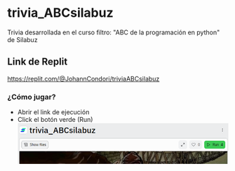 # trivia_ABCsilabuz
Trivia desarrollada en el curso filtro: "ABC de la programación en python" de Silabuz
## Link de Replit
https://replit.com/@JohannCondori/triviaABCsilabuz
### ¿Cómo jugar?
* Abrir el link de ejecución
* Click el botón verde (Run)
  ![image](image.png)
